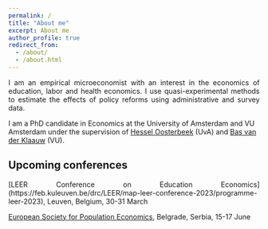 ```yaml
---
permalink: /
title: "About me"
excerpt: About me
author_profile: true
redirect_from: 
  - /about/
  - /about.html
---
```


<p align="justify">  
I am an empirical microeconomist with an interest in the economics of education, labor and health economics. I use quasi-experimental methods to estimate the effects of policy reforms using administrative and survey data.   

I am a PhD candidate in Economics at the University of Amsterdam and VU Amsterdam under the supervision of [Hessel Oosterbeek](https://oosterbeek.economists.nl) (UvA) and [Bas van der Klaauw](https://personal.vu.nl/b.vander.klaauw/) (VU).  
</p>

## Upcoming conferences

<p align="justify">  
[LEER Conference on Education Economics](https://feb.kuleuven.be/drc/LEER/map-leer-conference-2023/programme-leer-2023), Leuven, Belgium, 30-31 March

[European Society for Population Economics](https://www.espe.org), Belgrade, Serbia, 15-17 June
</p>
